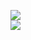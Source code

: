 [![](https://img.shields.io/badge/Made%20With-Github%20Spray-lightgrey.svg?style=for-the-badge&logo=github)](https://github.com/Annihil/github-spray#6920)  
[![](https://i.imgur.com/2DrTn0Z.gif)](https://github.com/Annihil/github-spray)